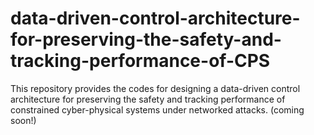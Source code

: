 # data-driven-control-architecture-for-preserving-the-safety-and-tracking-performance-of-CPS
This repository provides the codes for designing a data-driven control architecture for preserving the safety and tracking performance of constrained cyber-physical systems under networked attacks. (coming soon!)
